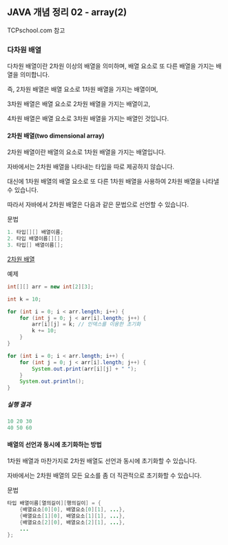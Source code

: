 ##  JAVA 개념 정리 02 - array(2)

TCPschool.com 참고



### 다차원 배열

다차원 배열이란 2차원 이상의 배열을 의미하며, 배열 요소로 또 다른 배열을 가지는 배열을 의미합니다.



즉, 2차원 배열은 배열 요소로 1차원 배열을 가지는 배열이며,

3차원 배열은 배열 요소로 2차원 배열을 가지는 배열이고,

4차원 배열은 배열 요소로 3차원 배열을 가지는 배열인 것입니다.



#### 2차원 배열(two dimensional array)

2차원 배열이란 배열의 요소로 1차원 배열을 가지는 배열입니다.

자바에서는 2차원 배열을 나타내는 타입을 따로 제공하지 않습니다.

대신에 1차원 배열의 배열 요소로 또 다른 1차원 배열을 사용하여 2차원 배열을 나타낼 수 있습니다.



따라서 자바에서 2차원 배열은 다음과 같은 문법으로 선언할 수 있습니다.

문법

```java
1. 타입[][] 배열이름;
2. 타입 배열이름[][];
3. 타입[] 배열이름[];
```

[2차원 배열](http://tcpschool.com/lectures/img_java_array23.png)



예제

```java
int[][] arr = new int[2][3];

int k = 10;

for (int i = 0; i < arr.length; i++) {
    for (int j = 0; j < arr[i].length; j++) {
        arr[i][j] = k; // 인덱스를 이용한 초기화
        k += 10;
    }
}

for (int i = 0; i < arr.length; i++) {
    for (int j = 0; j < arr[i].length; j++) {
        System.out.print(arr[i][j] + " ");
    }
    System.out.println();
}
```



##### 실행 결과

```java
10 20 30
40 50 60
```



#### 배열의 선언과 동시에 초기화하는 방법

1차원 배열과 마찬가지로 2차원 배열도 선언과 동시에 초기화할 수 있습니다.

자바에서는 2차원 배열의 모든 요소를 좀 더 직관적으로 초기화할 수 있습니다.



문법

```java
타입 배열이름[열의길이][행의길이] = {
    {배열요소[0][0], 배열요소[0][1], ...},
    {배열요소[1][0], 배열요소[1][1], ...},
    {배열요소[2][0], 배열요소[2][1], ...},
    ...
};
```

